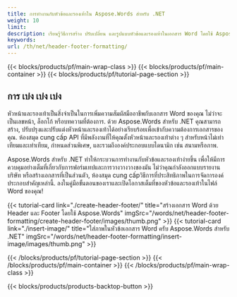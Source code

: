 ```yaml
---
title: การทํางานกับหัวข้อและรองเท้าใน Aspose.Words สําหรับ .NET 
weight: 10
limit:
description: เรียนรู้วิธีการสร้าง ปรับเปลี่ยน และรูปแบบหัวข้อและรองเท้าในเอกสาร Word โดยใช้ Aspose.Words สําหรับ .NET
keywords:
url: /th/net/header-footer-formatting/
---
```

{{< blocks/products/pf/main-wrap-class >}}
{{< blocks/products/pf/main-container >}}
{{< blocks/products/pf/tutorial-page-section >}}

## การ เบ่ง เบ่ง เบ่ง
  
หัวหน้าและรองเท้าเป็นสิ่งจําเป็นในการเพิ่มความสัมผัสมืออาชีพกับเอกสาร Word ของคุณ ไม่ว่าจะเป็นเลขหน้า, ล็อกโก้ หรือบทความที่ต้องการ. ด้วย Aspose.Words สําหรับ .NET คุณสามารถสร้าง, ปรับปรุงและปรับแต่งหัวหน้าและรองเท้าได้อย่างเรียบร้อยเพื่อเข้ากับความต้องการเอกสารของคุณ. ห้องสมุด cung cấp API ที่มีพลังงานที่ให้คุณตั้งหัวหน้าและรองเท้าต่าง ๆ สําหรับหน้าไม่เท่าเทียมและเท่าเทียม, กําหนดส่วนพิเศษ, และรวมถึงองค์ประกอบแบบไดนามิก เช่น สนามหรือภาพ.  

Aspose.Words สําหรับ .NET ทําให้กระบวนการทํางานกับหัวข้อและรองเท้าง่ายขึ้น เพื่อให้มีการควบคุมอย่างเต็มที่เกี่ยวกับการฟอร์มเทปและการวางวางวางของมัน ไม่ว่าคุณกําลังออกแบบรายงานบริษัท หรือสร้างเอกสารที่เป็นส่วนตัว, ห้องสมุด cung cấpวิธีการที่ประสิทธิภาพในการจัดการองค์ประกอบสําคัญเหล่านี้. ลงในคู่มือขั้นตอนของเราและเปิดโอกาสเต็มที่ของหัวข้อและรองเท้าในไฟล์ Word ของคุณ!  

{{< tutorial-card link="./create-header-footer/" title="สร้างเอกสาร Word ด้วย Header และ Footer โดยใช้ Aspose.Words" imgSrc="/words/net/header-footer-formatting/create-header-footer/images/thumb.png" >}}
{{< tutorial-card link="./insert-image/" title="ใส่ภาพในหัวข้อเอกสาร Word ครับ Aspose.Words สําหรับ .NET" imgSrc="/words/net/header-footer-formatting/insert-image/images/thumb.png" >}}

{{< /blocks/products/pf/tutorial-page-section >}}
{{< /blocks/products/pf/main-container >}}
{{< /blocks/products/pf/main-wrap-class >}}

{{< blocks/products/products-backtop-button >}}
